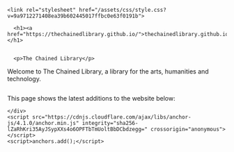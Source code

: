 <!DOCTYPE html>
<html lang="en-US">
  <head>
    <meta charset="UTF-8">
    <meta http-equiv="X-UA-Compatible" content="IE=edge">
    <meta name="viewport" content="width=device-width, initial-scale=1">

<!-- Begin Jekyll SEO tag v2.6.1 -->
<title>thechainedlibrary.github.io</title>
<meta name="generator" content="Jekyll v3.9.0" />
<meta property="og:title" content="thechainedlibrary.github.io" />
<meta property="og:locale" content="en_US" />
<link rel="canonical" href="https://thechainedlibrary.github.io/" />
<meta property="og:url" content="https://thechainedlibrary.github.io/" />
<meta property="og:site_name" content="thechainedlibrary.github.io" />
<script type="application/ld+json">
{"@type":"WebSite","headline":"thechainedlibrary.github.io","url":"https://thechainedlibrary.github.io/","name":"thechainedlibrary.github.io","@context":"https://schema.org"}</script>
<!-- End Jekyll SEO tag -->

    <link rel="stylesheet" href="/assets/css/style.css?v=9a9712271408ea39b602445017ffbc0e63f0191b">
  </head>
  <body>
    <div class="container-lg px-3 my-5 markdown-body">
      
      <h1><a href="https://thechainedlibrary.github.io/">thechainedlibrary.github.io</a></h1>
      

      <p>The Chained Library</p>

<p>Welcome to The Chained Library, a library for the arts, humanities and technology.</p>

<p><img src="https://farm2.static.flickr.com/1846/42938380890_3142c8de3b.jpg" alt="" /></p>

<p>This page shows the latest additions to the website below:</p>


      
    </div>
    <script src="https://cdnjs.cloudflare.com/ajax/libs/anchor-js/4.1.0/anchor.min.js" integrity="sha256-lZaRhKri35AyJSypXXs4o6OPFTbTmUoltBbDCbdzegg=" crossorigin="anonymous"></script>
    <script>anchors.add();</script>
    
  </body>
</html>

